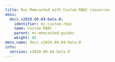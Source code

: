 ```yaml
---
title: Run Memcached with Custom RBAC resources
menu:
  docs_v2020.09.04-beta.0:
    identifier: mc-custom-rbac
    name: Custom RBAC
    parent: mc-memcached-guides
    weight: 85
menu_name: docs_v2020.09.04-beta.0
info:
  version: v2020.09.04-beta.0
---
```


